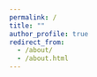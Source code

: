 ```yaml
---
permalink: /
title: ""
author_profile: true
redirect_from: 
  - /about/
  - /about.html
---
```


<!-- <!DOCTYPE html> -->
<html lang="en">
<head>
    <meta charset="UTF-8">
    <meta name="viewport" content="width=device-width, initial-scale=1.0">
    <script src="https://cdn.tailwindcss.com"></script>
    <link rel="stylesheet" href="https://cdnjs.cloudflare.com/ajax/libs/font-awesome/6.4.0/css/all.min.css">
    <style>
        @keyframes fadeInUp {
            from { opacity: 0; transform: translateY(30px); }
            to { opacity: 1; transform: translateY(0); }
        }
        
        @keyframes slideInLeft {
            from { opacity: 0; transform: translateX(-30px); }
            to { opacity: 1; transform: translateX(0); }
        }
        
        .hero-animate { 
            animation: fadeInUp 0.8s ease-out; 
        }
        
        .section-animate { 
            animation: slideInLeft 0.6s ease-out;
            animation-fill-mode: forwards;
        }
        
        .award-item {
            animation: fadeInUp 0.6s ease-out forwards;
            opacity: 0;
        }
        
        .award-item:nth-child(1) { animation-delay: 0.1s; }
        .award-item:nth-child(2) { animation-delay: 0.2s; }
        .award-item:nth-child(3) { animation-delay: 0.3s; }
        .award-item:nth-child(4) { animation-delay: 0.4s; }
        
        .highlight-text {
            background: linear-gradient(135deg, #667eea 0%, #764ba2 100%);
            -webkit-background-clip: text;
            -webkit-text-fill-color: transparent;
            background-clip: text;
        }
        
        .badge {
            transition: all 0.3s ease;
        }
        
        .badge:hover {
            transform: translateY(-2px);
            box-shadow: 0 10px 20px rgba(0,0,0,0.1);
        }
        
        .link-hover {
            position: relative;
            transition: all 0.3s ease;
        }
        
        .link-hover::after {
            content: '';
            position: absolute;
            bottom: -2px;
            left: 0;
            width: 0;
            height: 2px;
            background: linear-gradient(90deg, #4f46e5, #ec4899);
            transition: width 0.3s ease;
        }
        
        .link-hover:hover::after {
            width: 100%;
        }
        
        /* Override Jekyll's content width restrictions */
        .page__content {
            max-width: none !important;
            width: 100% !important;
        }
        
        .page__content .page__inner-wrap {
            max-width: none !important;
        }
        
        /* Ensure full width utilization */
        .container-override {
            margin-left: auto;
            margin-right: auto;
            padding-left: 1rem;
            padding-right: 1rem;
            width: 100%;
            max-width: 1200px;
        }
        
        @media (min-width: 1024px) {
            .container-override {
                max-width: 1400px;
                padding-left: 2rem;
                padding-right: 2rem;
            }
        }
    </style>
</head>
<body class="bg-gray-50">
    <div class="container-override py-8">
        <!-- Hero Section -->
        <div class="hero-animate mb-12">
            <div class="bg-gradient-to-br from-blue-50 via-indigo-50 to-purple-50 rounded-2xl p-10 shadow-lg">
                <h1 class="text-4xl font-bold text-gray-800 mb-6">
                    Hi there! 👋</span>
                </h1>
                
                <div class="bg-white/80 backdrop-blur-sm rounded-xl p-8 shadow-md">
                    <h2 class="text-2xl font-semibold text-gray-800 mb-4 flex items-center">
                        <i class="fas fa-graduation-cap text-blue-600 mr-3"></i>
                        About Me
                    </h2>
                    <p class="text-lg leading-relaxed text-gray-700">
                        I'm a senior <strong class="text-blue-600">Computer Science</strong> student at 
                        <a href="https://www.zju.edu.cn/english/" class="link-hover text-blue-600 font-medium">Zhejiang University</a>, 
                        pursuing an honors degree from the 
                        <a href="http://ckc.zju.edu.cn" class="link-hover text-blue-600 font-medium">Chu Kochen Honors College</a>. 
                        Currently, I'm a research intern at <strong class="text-red-600">Berkeley AI Research (BAIR)</strong> lab, UC Berkeley, 
                        working under the guidance of 
                        <a href="https://people.eecs.berkeley.edu/~xdwang/" class="link-hover text-blue-600 font-medium">Xudong Wang</a> 
                        and <a href="https://people.eecs.berkeley.edu/~trevor/" class="link-hover text-blue-600 font-medium">Prof. Trevor Darrell</a>.
                    </p>
                </div>
            </div>
        </div>

        <!-- Research Focus Section -->
        <div class="section-animate mb-12">
            <div class="bg-white rounded-xl p-10 shadow-lg">
                <h2 class="text-2xl font-bold text-gray-800 mb-6 flex items-center">
                    <i class="fas fa-microscope text-indigo-600 mr-3"></i>
                    Research Focus
                </h2>
                <p class="text-lg text-gray-700 leading-relaxed">
                    My research journey centers around <strong class="text-indigo-600">Computer Vision</strong>, and <strong class="text-indigo-600">Generative Model</strong> and <strong class="text-indigo-600">Multimodal</strong>. 
                    I'm particularly excited about building <strong class="text-purple-600">Unified Multimodal Models</strong> that bridge the gap between text and vision. 
                    My previous work has focused on <strong class="text-pink-600">Controllable Text-to-Image Generation</strong>, including Layout-to-Image Generation and Image Editing.
                </p>
            </div>
        </div>

        <!-- Awards Section -->
        <div class="section-animate mb-12">
            <div class="bg-white rounded-xl p-10 shadow-lg">
                <h2 class="text-2xl font-bold text-gray-800 mb-6 flex items-center">
                    <i class="fas fa-trophy text-yellow-600 mr-3"></i>
                    Selected Honors and Awards
                </h2>
                
                <div class="space-y-4">
                    <div class="award-item flex items-start p-4 bg-gradient-to-r from-yellow-50 to-orange-50 rounded-lg border-l-4 border-yellow-500">
                        <div class="badge bg-yellow-500 text-white px-3 py-1 rounded-full text-sm font-semibold mr-4 mt-1">
                            🏆 2025
                        </div>
                        <div>
                            <h3 class="font-semibold text-gray-800">SenseTime Scholarship</h3>
                            <p class="text-gray-600 text-sm">Top 30 recipients annually in China</p>
                        </div>
                    </div>
                    
                    <div class="award-item flex items-start p-4 bg-gradient-to-r from-purple-50 to-indigo-50 rounded-lg border-l-4 border-purple-500">
                        <div class="badge bg-purple-500 text-white px-3 py-1 rounded-full text-sm font-semibold mr-4 mt-1">
                            🥇 2022
                        </div>
                        <div>
                            <h3 class="font-semibold text-gray-800">ICPC Gold Medal</h3>
                            <p class="text-gray-600 text-sm">Shenyang Site</p>
                        </div>
                    </div>
                    
                    <div class="award-item flex items-start p-4 bg-gradient-to-r from-pink-50 to-rose-50 rounded-lg border-l-4 border-pink-500">
                        <div class="badge bg-pink-500 text-white px-3 py-1 rounded-full text-sm font-semibold mr-4 mt-1">
                            🥇 2022
                        </div>
                        <div>
                            <h3 class="font-semibold text-gray-800">CCPC Gold Medal</h3>
                            <p class="text-gray-600 text-sm">Guangzhou Site</p>
                        </div>
                    </div>
                </div>
            </div>
        </div>

        <!-- Vision Section
        <div class="section-animate mb-12">
            <div class="bg-gradient-to-br from-indigo-50 via-purple-50 to-pink-50 rounded-xl p-8 shadow-lg">
                <h2 class="text-2xl font-bold text-gray-800 mb-6 flex items-center">
                    <i class="fas fa-palette text-pink-600 mr-3"></i>
                    My Vision
                </h2>
                <blockquote class="text-xl font-medium text-gray-700 italic leading-relaxed border-l-4 border-pink-500 pl-6 bg-white/50 p-6 rounded-lg">
                    "My ultimate goal is to democratize creativity through AI - building models that can 
                    <strong class="highlight-text">Make Everybody Their Own Artist, Effortlessly</strong>."
                </blockquote>
                <p class="mt-4 text-gray-600">
                    💡 Have an exciting idea or want to explore potential collaborations? I'd love to hear from you!
                </p>
            </div>
        </div> -->

        <!-- Publications Section -->
        <div class="section-animate mb-12">
            <div class="bg-white rounded-xl p-10 shadow-lg">
                <h2 class="text-2xl font-bold text-gray-800 mb-6 flex items-center">
                    <i class="fas fa-book-open text-green-600 mr-3"></i>
                    Publications
                </h2>
                <div class="bg-gradient-to-r from-green-50 to-emerald-50 rounded-lg p-6 text-center">
                    <p class="text-gray-700 mb-4">🔬 Explore my research contributions and academic work</p>
                    <a href="https://horizonwind2004.github.io/publications/" 
                       class="inline-flex items-center px-6 py-3 bg-gradient-to-r from-green-500 to-emerald-600 text-white rounded-full shadow-lg hover:shadow-xl transition-all duration-300 transform hover:-translate-y-1">
                        <i class="fas fa-arrow-right mr-2"></i>
                        View Full Publication List
                    </a>
                </div>
            </div>
        </div>

        <!-- Miscellaneous Section -->
        <div class="section-animate">
            <div class="bg-white rounded-xl p-10 shadow-lg">
                <h2 class="text-2xl font-bold text-gray-800 mb-6 flex items-center">
                    <i class="fas fa-star text-orange-600 mr-3"></i>
Miscellaneous
                </h2>
                
                <div class="space-y-6">
                    <div class="bg-gradient-to-r from-orange-50 to-yellow-50 rounded-lg p-6">
                        <p class="text-gray-700 leading-relaxed">
                            I'm an ACGN lover, so I'm enthusiastic about the Image, Video, Music and Vocal Generation, especially the <strong>model which have a good controllability</strong>.
                        </p>
                    </div>
                    
                    <div class="bg-gradient-to-r from-indigo-50 to-blue-50 rounded-lg p-6">
                        <p class="text-gray-700 leading-relaxed mb-4">
                            Previously, I've also been a member of the ZJU ACM/ICPC team, and I've reached a rating of 
                            <span class="bg-red-500 text-white px-2 py-1 rounded font-bold">2478</span> on 
                            <a href="https://codeforces.com/profile/epyset" class="link-hover text-blue-600 font-medium">Codeforces</a>. 
                            You can check my old blog <a href="https://www.luogu.com.cn/user/77426" class="link-hover text-blue-600 font-medium">here</a> 
                            where I documented my competitive programming experiences.
                        </p>
                        
                        <div class="text-center">
                            <img src="https://cfrating.baoshuo.dev/rating?username=Epyset" 
                                 alt="Codeforces Rating Graph" 
                                 class="inline-block rounded-lg shadow-md hover:shadow-lg transition-shadow duration-300">
                        </div>
                    </div>
                </div>
            </div>
        </div>
    </div>
</body>
</html>
